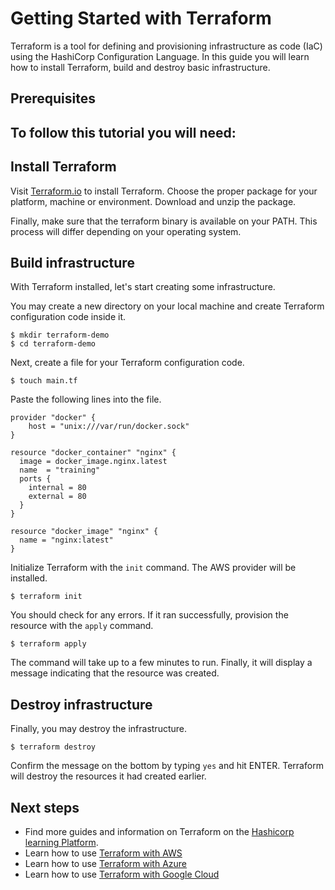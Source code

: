 # Getting Started with Terraform

Terraform is a tool for defining and provisioning infrastructure as code (IaC) using the HashiCorp Configuration Language.
In this guide you will learn how to install Terraform, build and destroy basic infrastructure.

## Prerequisites
To follow this tutorial you will need:
- 

## Install Terraform

Visit [Terraform.io](https://www.terraform.io/downloads.html) to install Terraform. Choose the proper package for your platform, machine or environment. Download and unzip the package.

Finally, make sure that the terraform binary is available on your PATH. This process will differ depending on your operating system.

## Build infrastructure

With Terraform installed, let's start creating some infrastructure.

You may create a new directory on your local machine and create Terraform configuration code inside it.

```shell
$ mkdir terraform-demo
$ cd terraform-demo
```

Next, create a file for your Terraform configuration code.

```shell
$ touch main.tf
```

Paste the following lines into the file.

```hcl
provider "docker" {
    host = "unix:///var/run/docker.sock"
}

resource "docker_container" "nginx" {
  image = docker_image.nginx.latest
  name  = "training"
  ports {
    internal = 80
    external = 80
  }
}

resource "docker_image" "nginx" {
  name = "nginx:latest"
}
```

Initialize Terraform with the `init` command. The AWS provider will be installed.

```shell
$ terraform init
```

You should check for any errors. If it ran successfully, provision the resource with the `apply` command.

```shell
$ terraform apply
```

The command will take up to a few minutes to run. Finally, it will display a message indicating that the resource was created.

## Destroy infrastructure

Finally, you may destroy the infrastructure.

```shell
$ terraform destroy
```

Confirm the message on the bottom by typing `yes` and hit ENTER. Terraform will destroy the resources it had created earlier.

## Next steps

- Find more guides and information on Terraform on the [Hashicorp learning Platform](https://learn.hashicorp.com/terraform).
- Learn how to use [Terraform with AWS](https://learn.hashicorp.com/collections/terraform/aws-get-started)
- Learn how to use [Terraform with  Azure](https://learn.hashicorp.com/collections/terraform/azure-get-started)
- Learn how to use [Terraform with  Google Cloud](https://learn.hashicorp.com/collections/terraform/gcp-get-started)
